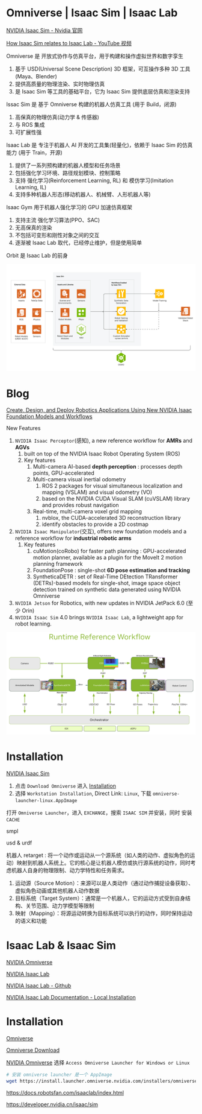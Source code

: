 
# Omniverse | Isaac Sim | Isaac Lab

[NVIDIA Isaac Sim - Nvidia 官网](https://developer.nvidia.com/isaac/sim )

[How Isaac Sim relates to Isaac Lab - YouTube 视频](https://www.youtube.com/watch?v=NFcRirGuERI )

Omniverse 是 开放式协作与仿真平台，用于构建和操作虚拟世界和数字孪生
1. 基于 USD(Universal Scene Description) 3D 框架，可互操作多种 3D 工具(Maya、Blender)
2. 提供高质量的物理渲染、实时物理仿真
3. 是 Isaac Sim 等工具的基础平台，它为 Isaac Sim 提供底层仿真和渲染支持

Issac Sim 是 基于 Omniverse 构建的机器人仿真工具 (用于 Build，闭源)
1. 高保真的物理仿真(动力学 & 传感器)
2. 与 ROS 集成
3. 可扩展性强

Isaac Lab 是 专注于机器人 AI 开发的工具集(轻量化)，依赖于 Isaac Sim 的仿真能力 (用于 Train，开源)
1. 提供了一系列预构建的机器人模型和任务场景
2. 包括强化学习环境、路径规划模块、控制策略
3. 支持 强化学习(Reinforcement Learning, RL) 和 模仿学习(Imitation Learning, IL)
4. 支持多种机器人形态(移动机器人、机械臂、人形机器人等)

Isaac Gym 用于机器人强化学习的 GPU 加速仿真框架
1. 支持主流 强化学习算法(PPO、SAC)
2. 无高保真的渲染
3. 不包括可变形和刚性对象之间的交互
4. 逐渐被 Isaac Lab 取代，已经停止维护，但是使用简单

Orbit 是 Isaac Lab 的前身

![](Pics/nvidia-isaac-sim-diagram.jpg)


# Blog

[Create, Design, and Deploy Robotics Applications Using New NVIDIA Isaac Foundation Models and Workflows](https://developer.nvidia.com/blog/create-design-and-deploy-robotics-applications-using-new-nvidia-isaac-foundation-models-and-workflows/)

New Features
1. `NVIDIA Isaac Perceptor`(感知), a new reference workflow for **AMRs** and **AGVs**
   1. built on top of the NVIDIA Isaac Robot Operating System (ROS)
   2. Key features
      1. Multi-camera AI-based **depth perception** : processes depth points, GPU-accelerated
      2. Multi-camera visual inertial odometry
         1. ROS 2 packages for visual simultaneous localization and mapping (VSLAM) and visual odometry (VO)
         2. based on the NVIDIA CUDA Visual SLAM (cuVSLAM) library and provides robust navigation
      3. Real-time, multi-camera voxel grid mapping
         1. nvblox, the CUDA-accelerated 3D reconstruction library
         2. identify obstacles to provide a 2D costmap
2. `NVIDIA Isaac Manipulator`(交互), offers new foundation models and a reference workflow for **industrial robotic arms**
   1. Key features
      1. cuMotion(coRobo) for faster path planning : GPU-accelerated motion planner, available as a plugin for the MoveIt 2 motion planning framework
      2. FoundationPose : single-shot **6D pose estimation and tracking**
      3. SyntheticaDETR :  set of Real-Time DEtection TRansformer (DETRs)-based models for single-shot, image space object detection trained on synthetic data generated using NVIDIA Omniverse
3. `NVIDIA Jetson` for Robotics, with new updates in NVIDIA JetPack 6.0 (至少 Orin)
4. `NVIDIA Isaac Sim` 4.0 brings `NVIDIA Isaac Lab`, a lightweight app for robot learning.

<img src="Pics/omniverse003.png">



# Installation

[NVIDIA Isaac Sim](https://developer.nvidia.com/isaac/sim)
1. 点击 `Download Omniverse` 进入 [Installation](https://docs.omniverse.nvidia.com/isaacsim/latest/installation/index.html)
2. 选择 `Workstation Installation`, Direct Link: `Linux`, 下载 `omniverse-launcher-linux.AppImage`

打开 `Omniverse Launcher`，进入 `EXCHANGE`，搜索 `ISAAC SIM` 并安装，同时 安装 `CACHE`












smpl


usd & urdf


机器人 retarget : 将一个动作或运动从一个源系统（如人类的动作、虚拟角色的运动）映射到机器人系统上。它的核心是让机器人模仿或执行源系统的动作，同时考虑机器人自身的物理限制、动力学特性和任务需求。
1. 运动源（Source Motion）：来源可以是人类动作（通过动作捕捉设备获取）、虚拟角色动画或其他机器人动作数据
2. 目标系统（Target System）：通常是一个机器人，它的运动方式受到自身结构、关节范围、动力学模型等限制
3. 映射（Mapping）：将源运动转换为目标系统可以执行的动作，同时保持运动的语义和功能










# Isaac Lab & Isaac Sim

[NVIDIA Omniverse](https://developer.nvidia.com/omniverse)

[NVIDIA Isaac Lab](https://developer.nvidia.com/isaac/lab)

[NVIDIA Isaac Lab - Github](https://github.com/isaac-sim/IsaacLab)

[NVIDIA Isaac Lab Documentation - Local Installation](https://isaac-sim.github.io/IsaacLab/main/source/setup/installation/index.html#local-installation)








# Installation

[Omniverse](https://www.nvidia.com/en-us/omniverse/)

[Omniverse Download](https://www.nvidia.com/en-us/omniverse/)

[NVIDIA Omniverse](https://developer.nvidia.com/omniverse) 选择 `Access Omniverse Launcher for Windows or Linux`

```bash
# 安装 omniverse launcher 是一个 AppImage
wget https://install.launcher.omniverse.nvidia.com/installers/omniverse-launcher-linux.AppImage
```


https://docs.robotsfan.com/isaaclab/index.html


https://developer.nvidia.cn/isaac/sim
